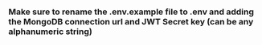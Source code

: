 ### Make sure to rename the .env.example file to .env and adding the MongoDB connection url and JWT Secret key (can be any alphanumeric string)
